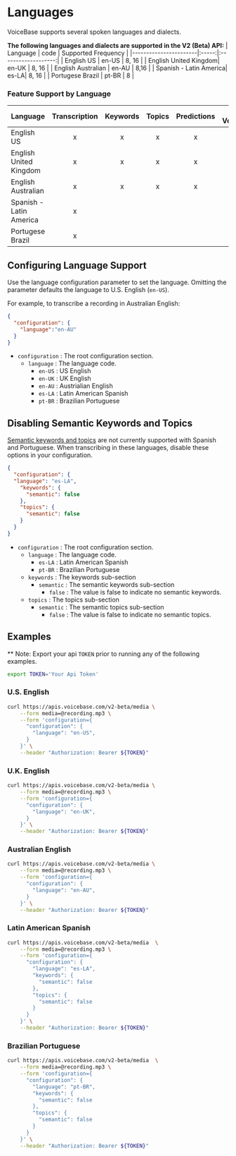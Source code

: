 # Languages

VoiceBase supports several spoken languages and dialects.

**The following languages and dialects are supported in the V2 (Beta) API:**
| Language              | code  | Supported Frequency |
|-----------------------|:-----:|:-------------------:|
| English US            | en-US | 8, 16 |
| English United Kingdom| en-UK | 8, 16 |
| English Australian    | en-AU | 8,16  |
| Spanish - Latin America| es-LA| 8, 16 |
| Portugese Brazil      | pt-BR | 8     |

### Feature Support by Language
| Language              | Transcription | Keywords | Topics | Predictions | Custom Vocabulary | Number Formatting | Callbacks | PCI Detect/Redact | 
|----------             |:-------------:|:--------:|:------:|:-----------:|:-----------------:|:-----------------:|:---------:|:------------------|
| English US            | x             | x         | x     | x         |       x           |       x           |       x   |   x   |
| English United Kingdom| x             | x         | x     | x         |       x           |       x           |       x   |    x  |
| English Australian    | x             |   x       |   x   |   x       |       x           |       x           |       x   |   x   |
| Spanish - Latin America| x            |
| Portugese Brazil      | x             |         




## Configuring Language Support

Use the language configuration parameter to set the language. Omitting the parameter defaults the language to U.S. English (`en-US`).

For example, to transcribe a recording in Australian English:

```json
{  
  "configuration": { 
    "language":"en-AU"
  }
}
```

- `configuration` : The root configuration section.
    - `language` : The language code.
        - `en-US` : US English
        - `en-UK` : UK English
        - `en-AU` : Austrialian English
        - `es-LA` : Latin American Spanish
        - `pt-BR` : Brazilian Portuguese
                        
## Disabling Semantic Keywords and Topics

[Semantic keywords and topics](keywordsandtopics.html) are not currently supported with Spanish and Portuguese. When transcribing in these languages, disable these options in your configuration.

```json
{
  "configuration": {
  "language": "es-LA",
    "keywords": {
      "semantic": false
    },
    "topics": {
      "semantic": false
    }
  }
}
```

- `configuration` : The root configuration section.
    - `language` : The language code.
        - `es-LA` : Latin American Spanish
        - `pt-BR` : Brazilian Portuguese
    - `keywords` : The keywords sub-section
        - `semantic` : The semantic keywords sub-section
            - `false` : The value is false to indicate no semantic keywords.
    - `topics` : The topics sub-section
        - `semantic` : The semantic topics sub-section
            - `false` : The value is false to indicate no semantic topics.
  

## Examples

** Note: Export your api `TOKEN` prior to running any of the following examples.
         
```bash
export TOKEN='Your Api Token'
```

### U.S. English

```bash
curl https://apis.voicebase.com/v2-beta/media \
    --form media=@recording.mp3 \
    --form 'configuration={
      "configuration": {
        "language": "en-US",
      }
    }' \
    --header "Authorization: Bearer ${TOKEN}"
```

### U.K. English
```bash
curl https://apis.voicebase.com/v2-beta/media \
    --form media=@recording.mp3 \
    --form 'configuration={
      "configuration": {
        "language": "en-UK",
      }
    }' \
    --header "Authorization: Bearer ${TOKEN}"
```

### Australian English
```bash
curl https://apis.voicebase.com/v2-beta/media \
    --form media=@recording.mp3 \
    --form 'configuration={
      "configuration": {
        "language": "en-AU",
      }
    }' \
    --header "Authorization: Bearer ${TOKEN}"
```

### Latin American Spanish
```bash
curl https://apis.voicebase.com/v2-beta/media  \
    --form media=@recording.mp3 \
    --form 'configuration={
      "configuration": {
        "language": "es-LA",
        "keywords": {
          "semantic": false
        },
        "topics": {
          "semantic": false
        }
      }
    }' \
    --header "Authorization: Bearer ${TOKEN}"
```

### Brazilian Portuguese
```bash
curl https://apis.voicebase.com/v2-beta/media  \
    --form media=@recording.mp3 \
    --form 'configuration={
      "configuration": {
        "language": "pt-BR",
        "keywords": {
          "semantic": false
        },
        "topics": {
          "semantic": false
        }
      }
    }' \
    --header "Authorization: Bearer ${TOKEN}"
```

